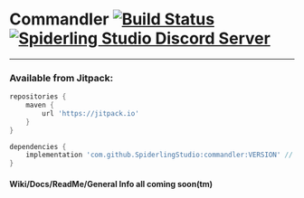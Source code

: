 # Commandler [![Build Status](https://travis-ci.org/SpiderlingStudio/Commandler.svg?branch=master)](https://travis-ci.org/SpiderlingStudio/Commandler) [![Spiderling Studio Discord Server](https://img.shields.io/discord/524241446144966659.svg)](https://discord.gg/PcYpS8c)
---
### Available from Jitpack:
```gradle
repositories {
    maven {
        url 'https://jitpack.io'
    }
}

dependencies {
    implementation 'com.github.SpiderlingStudio:commandler:VERSION' // Currently 1.3.0
}
```

#### Wiki/Docs/ReadMe/General Info all coming soon(tm)
